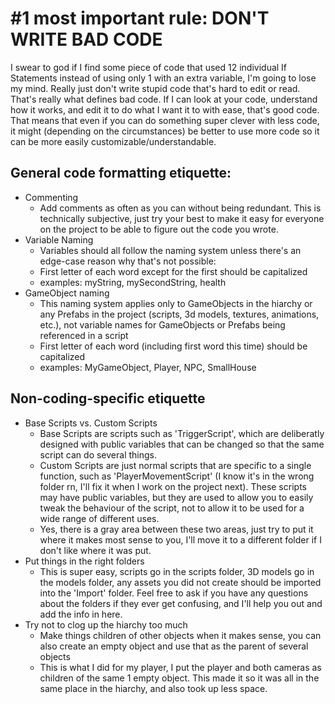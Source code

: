 # #1 most important rule: DON'T WRITE BAD CODE

I swear to god if I find some piece of code that used 12 individual If Statements instead of using only 1 with an extra variable, I'm going to lose my mind.
Really just don't write stupid code that's hard to edit or read. That's really what defines bad code. If I can look at your code, understand how it works, and edit it to do what I want it to with ease, that's good code. That means that even if you can do something super clever with less code, it might (depending on the circumstances) be better to use more code so it can be more easily customizable/understandable.

## General code formatting etiquette:

+ Commenting
    - Add comments as often as you can without being redundant. This is technically subjective, just try your best to make it easy for everyone on the project to be able to figure out the code you wrote.
+ Variable Naming
    - Variables should all follow the naming system unless there's an edge-case reason why that's not possible:
    - First letter of each word except for the first should be capitalized
    - examples: myString, mySecondString, health
+ GameObject naming
    - This naming system applies only to GameObjects in the hiarchy or any Prefabs in the project (scripts, 3d models, textures, animations, etc.), not variable names for GameObjects or Prefabs being referenced in a script
    - First letter of each word (including first word this time) should be capitalized
    - examples: MyGameObject, Player, NPC, SmallHouse

## Non-coding-specific etiquette

+ Base Scripts vs. Custom Scripts
    - Base Scripts are scripts such as 'TriggerScript', which are deliberatly designed with public variables that can be changed so that the same script can do several things.
    - Custom Scripts are just normal scripts that are specific to a single function, such as 'PlayerMovementScript' (I know it's in the wrong folder rn, I'll fix it when I work on the project next). These scripts may have public variables, but they are used to allow you to easily tweak the behaviour of the script, not to allow it to be used for a wide range of different uses.
    - Yes, there is a gray area between these two areas, just try to put it where it makes most sense to you, I'll move it to a different folder if I don't like where it was put.
+ Put things in the right folders
    - This is super easy, scripts go in the scripts folder, 3D models go in the models folder, any assets you did not create should be imported into the 'Import' folder. Feel free to ask if you have any questions about the folders if they ever get confusing, and I'll help you out and add the info in here.
+ Try not to clog up the hiarchy too much
    - Make things children of other objects when it makes sense, you can also create an empty object and use that as the parent of several objects
    - This is what I did for my player, I put the player and both cameras as children of the same 1 empty object. This made it so it was all in the same place in the hiarchy, and also took up less space.

